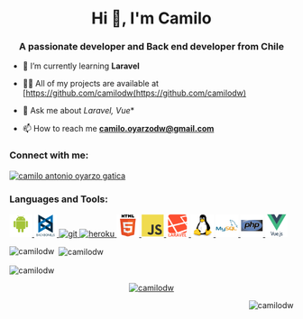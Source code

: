 <h1 align="center">Hi 👋, I'm Camilo</h1>
<h3 align="center">A passionate developer and Back end developer from Chile</h3>


- 🌱 I’m currently learning **Laravel**

- 👨‍💻 All of my projects are available at [https://github.com/camilodw(https://github.com/camilodw)

- 💬 Ask me about *Laravel, Vue**

- 📫 How to reach me **camilo.oyarzodw@gmail.com**

<h3 align="left">Connect with me:</h3>
<p align="left">
<a href="https://www.linkedin.com/in/camilo-oyarzo" target="blank"><img align="center" src="https://cdn.jsdelivr.net/npm/simple-icons@3.0.1/icons/linkedin.svg" alt="camilo antonio oyarzo gatica" height="30" width="40" /></a>
</p>

<h3 align="left">Languages and Tools:</h3>
<p align="left"> <a href="https://developer.android.com" target="_blank"> <img src="https://raw.githubusercontent.com/devicons/devicon/master/icons/android/android-original-wordmark.svg" alt="android" width="40" height="40"/> </a> <a href="https://backbonejs.org" target="_blank"> <img src="https://raw.githubusercontent.com/devicons/devicon/master/icons/backbonejs/backbonejs-original-wordmark.svg" alt="backbonejs" width="40" height="40"/> </a> <a href="https://git-scm.com/" target="_blank"> <img src="https://www.vectorlogo.zone/logos/git-scm/git-scm-icon.svg" alt="git" width="40" height="40"/> </a> <a href="https://heroku.com" target="_blank"> <img src="https://www.vectorlogo.zone/logos/heroku/heroku-icon.svg" alt="heroku" width="40" height="40"/> </a> <a href="https://www.w3.org/html/" target="_blank"> <img src="https://raw.githubusercontent.com/devicons/devicon/master/icons/html5/html5-original-wordmark.svg" alt="html5" width="40" height="40"/> </a> <a href="https://developer.mozilla.org/en-US/docs/Web/JavaScript" target="_blank"> <img src="https://raw.githubusercontent.com/devicons/devicon/master/icons/javascript/javascript-original.svg" alt="javascript" width="40" height="40"/> </a> <a href="https://laravel.com/" target="_blank"> <img src="https://raw.githubusercontent.com/devicons/devicon/master/icons/laravel/laravel-plain-wordmark.svg" alt="laravel" width="40" height="40"/> </a> <a href="https://www.linux.org/" target="_blank"> <img src="https://raw.githubusercontent.com/devicons/devicon/master/icons/linux/linux-original.svg" alt="linux" width="40" height="40"/> </a> <a href="https://www.mysql.com/" target="_blank"> <img src="https://raw.githubusercontent.com/devicons/devicon/master/icons/mysql/mysql-original-wordmark.svg" alt="mysql" width="40" height="40"/> <a href="https://www.php.net" target="_blank"> <img src="https://raw.githubusercontent.com/devicons/devicon/master/icons/php/php-original.svg" alt="php" width="40" height="40"/> </a> <a href="https://vuejs.org/" target="_blank"> <img src="https://raw.githubusercontent.com/devicons/devicon/master/icons/vuejs/vuejs-original-wordmark.svg" alt="vuejs" width="40" height="40"/> </a> </p>


<p><img style="max-width: 140px" align="left" src="https://github-readme-stats.vercel.app/api/top-langs?username=camilodw&show_icons=true&locale=en&layout=compact" alt="camilodw" />
</p>

<p>&nbsp; <img style="max-width: 140px" align="center" src="https://github-readme-stats.vercel.app/api?username=camilodw&show_icons=true&locale=en" alt="camilodw" /></p>

<p><img style="min-width: 100%" align="center" src="https://github-readme-streak-stats.herokuapp.com/?user=camilodw&" alt="camilodw" /></p>



<p align="center"> <a href="https://github.com/ryo-ma/github-profile-trophy"><img src="https://github-profile-trophy.vercel.app/?username=camilodwcamilodw" alt="camilodw" /></a> </p>

<p align="right"> <img src="https://komarev.com/ghpvc/?username=camilodw&label=Profile%20views&color=0e75b6&style=flat" alt="camilodw" /> </p>
